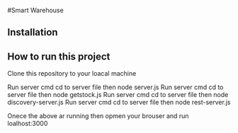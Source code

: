 #Smart Warehouse

## Installation


## How to run this project

Clone this repository to your loacal machine

Run server cmd cd to server file then node server.js
Run server cmd cd to server file then node getstock.js
Run server cmd cd to server file then node discovery-server.js
Run server cmd cd to server file then node rest-server.js

Onece the above ar running then opmen your brouser and run loalhost:3000 
